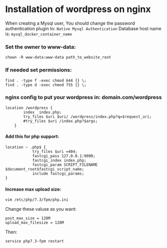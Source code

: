 # Installation of wordpress on nginx 

When creating a Mysql user, You should change the password authentication plugin to: `Native Mysql Authentication`
Database host name is: `mysql_docker_container_name`


### Set the owner to www-data:
```
chown -R www-data:www-data path_to_website_root
```

### If needed set permissions:
```
find . -type f -exec chmod 644 {} \;
find . -type d -exec chmod 755 {} \; 
```

### nginx config to put your wordpress in: domain.com/wordpress
```
location /wordpress {
        index  index.php;
        try_files $uri $uri/ /wordpress/index.php?q=$request_uri;
        #try_files $uri /index.php?$args;
    }
```
#### Add this for php support:
```
location ~ .php$ {
            try_files $uri =404;
            fastcgi_pass 127.0.0.1:9000;
            fastcgi_index index.php;
            fastcgi_param SCRIPT_FILENAME $document_root$fastcgi_script_name;
            include fastcgi_params;
}
```
#### Increase max upload size:
```
vim /etc/php/7.3/fpm/php.ini
```
Change these valuse as you want:
```
post_max_size = 128M
upload_max_filesize = 128M
```
Then:
```
service php7.3-fpm restart
```

